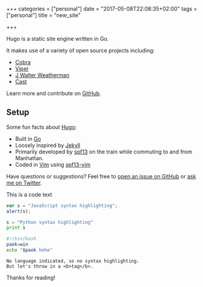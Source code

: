 +++
categories = ["personal"]
date = "2017-05-08T22:08:35+02:00"
tags = ["personal"]
title = "new_site"

+++

Hugo is a static site engine written in Go.

It makes use of a variety of open source projects including:

* [Cobra](https://github.com/spf13/cobra)
* [Viper](https://github.com/spf13/viper)
* [J Walter Weatherman](https://github.com/spf13/jWalterWeatherman)
* [Cast](https://github.com/spf13/cast)

Learn more and contribute on [GitHub](https://github.com/spf13).

## Setup

Some fun facts about [Hugo](https://gohugo.io/):

* Built in [Go](https://golang.org/)
* Loosely inspired by [Jekyll](https://jekyllrb.com/)
* Primarily developed by [spf13](https://spf13.com/) on the train while commuting to and from Manhattan.
* Coded in [Vim](https://vim.org) using [spf13-vim](https://vim.spf13.com/)

Have questions or suggestions? Feel free to [open an issue on GitHub](https://github.com/spf13/hugo/issues/new) or [ask me on Twitter](https://twitter.com/spf13).

This is a code text

```javascript
var s = "JavaScript syntax highlighting";
alert(s);
```
 
```python
s = "Python syntax highlighting"
print s
```

```bash
#!/bin/bash
paok=win
echo "$paok hehe"
```
 
```
No language indicated, so no syntax highlighting. 
But let's throw in a <b>tag</b>.
```


Thanks for reading!
